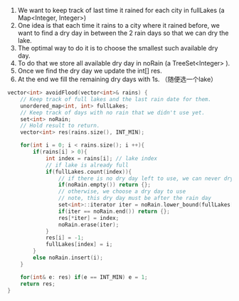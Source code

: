 1. We want to keep track of last time it rained for each city in fullLakes (a Map<Integer, Integer>)
2. One idea is that each time it rains to a city where it rained before, we want to find a dry day in between the 2 rain days so that we can dry the lake.
3. The optimal way to do it is to choose the smallest such available dry day.
4. To do that we store all available dry day in noRain (a TreeSet\<Integer\> ).
5. Once we find the dry day we update the int\[\] res.
6.  At the end we fill the remaining dry days with 1s. （随便选一个lake）
	
```cpp
vector<int> avoidFlood(vector<int>& rains) {
    // Keep track of full lakes and the last rain date for them.
    unordered_map<int, int> fullLakes;
    // Keep track of days with no rain that we didn't use yet.
    set<int> noRain;
    // Hold result to return.
    vector<int> res(rains.size(), INT_MIN);

    for(int i = 0; i < rains.size(); i ++){
        if(rains[i] > 0){
            int index = rains[i]; // lake index
            // if lake is already full
            if(fullLakes.count(index)){
                // if there is no dry day left to use, we can never dry the lake
                if(noRain.empty()) return {};
                // otherwise, we choose a dry day to use
                // note, this dry day must be after the rain day
                set<int>::iterator iter = noRain.lower_bound(fullLakes[index]);
                if(iter == noRain.end()) return {};
                res[*iter] = index;
                noRain.erase(iter);
            }
            res[i] = -1;
            fullLakes[index] = i;
        }
        else noRain.insert(i);
    }

    for(int& e: res) if(e == INT_MIN) e = 1;
    return res;
}
```